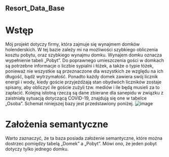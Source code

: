 ## Resort_Data_Base
# Wstęp
Mój projekt dotyczy firmy, która zajmuje się wynajmem domków holenderskich. W tej bazie zależy mi na możliwości
szybkiego obliczenia kosztu pobytu, oraz szybkiego wynajmu domku. Wynajem domku oznacza wypełnienie tabeli „Pobyt”.
Do poprawnego umieszczenia gości w domkach są potrzebne informacje o liczbie sypialni i łóżek, a także o typie łóżek,
ponieważ nie wszystkie są przeznaczone dla wszystkich ze względu na ich długość, bądź wytrzymałość. Ponadto każdy
domek zawiera swój licznik energii i wody, kiedy goście przyjeżdżają stan obydwóch liczników zostaje spisany, aby obliczyć
ile goście zużyli tzw. mediów i ile będą musieli za to zapłacić. Kolejną istotną rzeczą są dane zbierane dla sanepidu
w związku z zaistniałą sytuacją dotyczącą COVID-19, znajdują się one w tabelce „Osoba”. Schemat niniejszej bazy jest
przedstawiony poniżej.
![image](https://user-images.githubusercontent.com/76752921/161445614-78dc9a3c-8f02-48fc-83d0-35e045809b2f.png)
# Założenia semantyczne
Warto zaznaczyć, że ta baza posiada założenie semantyczne, które można dostrzec pomiędzy tabelą „Domek” a „Pobyt”.
Mówi ono, że jeden pobyt dotyczy tylko jednego domku.
